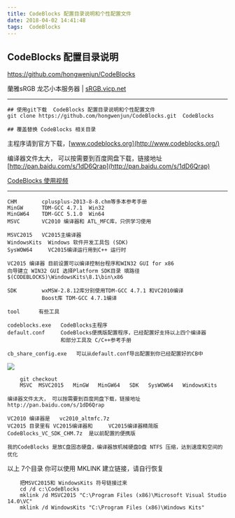 ```yaml
---
title: CodeBlocks 配置目录说明和个性配置文件
date: 2018-04-02 14:41:48
tags:  CodeBlocks
---
```




## CodeBlocks  配置目录说明

https://github.com/hongwenjun/CodeBlocks

蘭雅sRGB 龙芯小本服务器 | [sRGB.vicp.net](http://sRGB.vicp.net)

---
```
## 使用git下载  CodeBlocks 配置目录说明和个性配置文件
git clone https://github.com/hongwenjun/CodeBlocks.git  CodeBlocks

## 覆盖替换 CodeBlocks 相关目录

```


主程序请到官方下载，[www.codeblocks.org](http://www.codeblocks.org/)

编译器文件太大， 可以按需要到百度网盘下载，链接地址
[http://pan.baidu.com/s/1dD6Qrap](http://pan.baidu.com/s/1dD6Qrap)

[CodeBlocks 使用视频 ](/webp/cb/)

---

    CHM        cplusplus-2013-8-8.chm等多本参考手册
    MinGW      TDM-GCC 4.7.1  Win32
    MinGW64    TDM-GCC 5.1.0  Win64
    MSVC	   VC2010 编译器和 ATL_MFC库，只供学习使用

    MSVC2015   VC2015主编译器
    WindowsKits  Windows 软件开发工具包 (SDK)
    SysWOW64     VC2015编译运行用到C++ 运行时

    VC2015 编译器 目前设置可以编译控制台程序和WIN32 GUI for x86
    向导建立 WIN32 GUI 选择Platform SDK目录 填路径
    $(CODEBLOCKS)\WindowsKits\8.1\bin\x86

    SDK        wxMSW-2.8.12库分别使用TDM-GCC 4.7.1 和VC2010编译
               Boost库 TDM-GCC 4.7.1编译

    tool      有些工具

    codeblocks.exe   CodeBlocks主程序
    default.conf     CodeBlocks便携版配置程序，已经配置好支持以上四个编译器
                     和部分工具及 C/C++参考手册

    cb_share_config.exe   可以从default.conf导出配置到你已经配置好的CB中

![](https://github.com/hongwenjun/CodeBlocks/raw/master/%E8%AF%B4%E6%98%8E/CodeBlocksTree.png)

        git checkout
        MSVC  MSVC2015   MinGW   MinGW64   SDK   SysWOW64   WindowsKits

    编译器文件太大， 可以按需要到百度网盘下载，链接地址
    http://pan.baidu.com/s/1dD6Qrap

    VC2010 编译器是   vc2010_altmfc.7z
    VC2015 目录里有 VC2015编译器和     VC2015编译器精简版
    CodeBlocks_VC_SDK_CHM.7z  是以前配置的便携版

    我的CodeBlocks 是放C盘固态硬盘，编译器放机械硬盘D盘 NTFS 压缩，达到速度和空间的优化

以上 7个目录 你可以使用 MKLINK 建立链接，请自行恢复

        把MSVC2015和 WindowsKits 符号链接过来
        cd /d c:\CodeBlocks
        mklink /d MSVC2015 "C:\Program Files (x86)\Microsoft Visual Studio 14.0\VC"
        mklink /d WindowsKits "C:\Program Files (x86)\Windows Kits"
